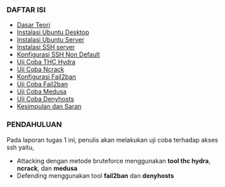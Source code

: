 ### DAFTAR ISI
- [Dasar Teori](dasar-teori.md)
- [Instalasi Ubuntu Desktop](instalasi-ubuntu-desktop.md)
- [Instalasi Ubuntu Server](instalasi-ubuntu-server.md)
- [Instalasi SSH server](instalasi-ssh-server.md)
- [Konfigurasi SSH Non Default](konfigurasi-ssh-non-default.md)
- [Uji Coba THC Hydra](uji-coba-thc-hydra.md)
- [Uji Coba Ncrack](uji-coba-ncrack.md)
- [Konfigurasi Fail2ban](konfigurasi-fail2ban.md)
- [Uji Coba Fail2ban](uji-coba-fail2ban.md)
- [Uji Coba Medusa](uji-coba-medusa.md)
- [Uji Coba Denyhosts](uji-coba-denyhosts.md)
- [Kesimpulan dan Saran](kesimpulan-dan-saran.md)

### PENDAHULUAN
Pada laporan tugas 1 ini, penulis akan melakukan uji coba terhadap akses ssh yaitu,
- Attacking dengan metode bruteforce menggunakan **tool thc hydra**, **ncrack**, dan **medusa**
- Defending menggunakan tool **fail2ban** dan **denyhosts**